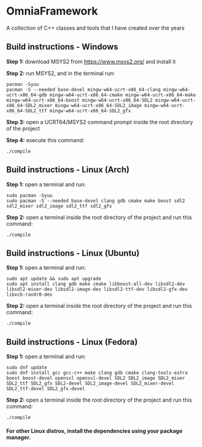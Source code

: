 
# OmniaFramework

A collection of C++ classes and tools that I have created over the years


## Build instructions - Windows
**Step 1:**
download MSYS2 from https://www.msys2.org/ and install it

**Step 2:**
run MSYS2, and in the terminal run:
```
pacman -Syuu
pacman -S --needed base-devel mingw-w64-ucrt-x86_64-clang mingw-w64-ucrt-x86_64-gdb mingw-w64-ucrt-x86_64-cmake mingw-w64-ucrt-x86_64-make mingw-w64-ucrt-x86_64-boost mingw-w64-ucrt-x86_64-SDL2 mingw-w64-ucrt-x86_64-SDL2_mixer mingw-w64-ucrt-x86_64-SDL2_image mingw-w64-ucrt-x86_64-SDL2_ttf mingw-w64-ucrt-x86_64-SDL2_gfx
```

**Step 3:**
open a UCRT64/MSYS2 command prompt inside the root directory of the project

**Step 4:**
execute this command:
```
./compile
```
## Build instructions - Linux (Arch)
**Step 1:**
open a terminal and run:
```
sudo pacman -Syuu
sudo pacman -S --needed base-devel clang gdb cmake make boost sdl2 sdl2_mixer sdl2_image sdl2_ttf sdl2_gfx
```

**Step 2:**
open a terminal inside the root directory of the project and run this command:
```
./compile
```

## Build instructions - Linux (Ubuntu)
**Step 1:**
open a terminal and run:
```
sudo apt update && sudo apt upgrade
sudo apt install clang gdb make cmake libboost-all-dev libsdl2-dev libsdl2-mixer-dev libsdl2-image-dev libsdl2-ttf-dev libsdl2-gfx-dev libxcb-randr0-dev
```

**Step 2:**
open a terminal inside the root directory of the project and run this command:
```
./compile
```

## Build instructions - Linux (Fedora)
**Step 1:**
open a terminal and run:
```
sudo dnf update						
sudo dnf install gcc gcc-c++ make clang gdb cmake clang-tools-extra boost boost-devel openssl openssl-devel SDL2 SDL2_image SDL2_mixer SDL2_ttf SDL2_gfx SDL2-devel SDL2_image-devel SDL2_mixer-devel SDL2_ttf-devel SDL2_gfx-devel 
```

**Step 2:**
open a terminal inside the root directory of the project and run this command:
```
./compile
```

#### For other Linux distros, install the dependencies using your package manager.